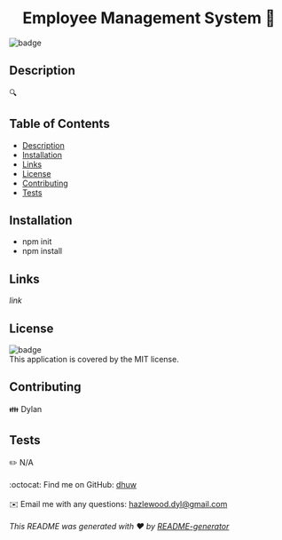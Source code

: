 <h1 align="center">Employee Management System 👋</h1>
  
  ![badge](https://img.shields.io/badge/license-MIT-brightgreen)<br />
  ## Description
  🔍 
  ## Table of Contents
  - [Description](#description)
  - [Installation](#installation)
  - [Links](#links)
  - [License](#license)
  - [Contributing](#contributing)
  - [Tests](#tests)
  ## Installation
  - npm init
  - npm install
  
  ## Links
 *link*
  ## License
  ![badge](https://img.shields.io/badge/license-MIT-brightgreen)
  <br />
  This application is covered by the MIT license. 
  ## Contributing
  👪 Dylan
  ## Tests
  ✏️ N/A
  <br />
  <br />
  :octocat: Find me on GitHub: [dhuw](https://github.com/dhuw)<br />
  <br />
  ✉️ Email me with any questions: hazlewood.dyl@gmail.com<br /><br />
  _This README was generated with ❤️ by [README-generator](https://github.com/jpd61/README-generator)_
